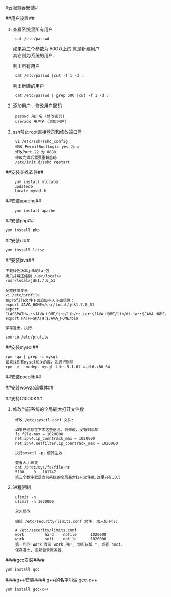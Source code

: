 #云服务器安装#

##用户设置##

1. 查看系统里所有用户   
 
    	cat /etc/passwd

	
	如果第三个参数为:500以上的,就是新建用户.  
    其它则为系统的用户.
	
	列出所有用户  
			
		cat /etc/passwd |cut -f 1 -d :

	列出新建的用户

		cat /etc/passwd | grep 500 |cut -f 1 -d :

2. 添加用户，修改用户密码

		passwd 用户名 (修改密码)
		useradd 用户名 (添加用户)

3. ssh禁止root直接登录和修改端口号

		vi /etc/ssh/sshd_config
		修改 PermitRootLogin yes 为no
		修改Port 22 为 8888
		修改完成后需要重新启动
		/etc/init.d/sshd restart

##安装查找软件##

		yum install mlocate  
		updatedb
		locate mysql.h




##安装apache##

		yum install apache

##安装php##
		
	yum install php

##安装rz##

	yum install lrzsz

##安装java##

	下载绿色版本jdk的tar包
	拷贝并解压缩到 /usr/local中
	/usr/local/jdk1.7.0_51

	配置环境变量
	vi /etc/profile
	在profile文件下面追加写入下面信息：
	export JAVA_HOME=/usr/local/jdk1.7.0_51
	export CLASSPATH=.:$JAVA_HOME/jre/lib/rt.jar:$JAVA_HOME/lib/dt.jar:$JAVA_HOME/lib/tools.jar
	export PATH=$PATH:$JAVA_HOME/bin
	
	保存退出，执行

	source /etc/profile

##安装mysql##

	rpm -qa | grep -i mysql
	如果找到有mysql相关的库，先进行删除
	rpm -e --nodeps mysql-libs-5.1.61-4.el6.x86_64
	


##安装pocolib##

##安装wowza流媒体##

##支持C1000K##

1. 修改当前系统的全局最大打开文件数

		修改 /etc/sysctl.conf 文件:

		如果已经存在下面这些信息，则修改，没有则添加
		fs.file-max = 1020000
		net.ipv4.ip_conntrack_max = 1020000
		net.ipv4.netfilter.ip_conntrack_max = 1020000

		执行sysctl -p，使其生效

		查看大小改变
		cat /proc/sys/fs/file-nr
		5100	0	101747
		第三个数字就是当前系统的全局最大打开文件数,这里只有10万

2. 进程限制

		ulimit -n
		ulimit -n 1020000

		永久修改

		编辑 /etc/security/limits.conf 文件, 加入如下行:

		# /etc/security/limits.conf
		work         hard    nofile      1020000
		work         soft    nofile      1020000
		第一列的 work 表示 work 用户, 你可以填 *, 或者 root. 
		保存退出, 重新登录服务器.


####gcc安装####

	yum install gcc

####g++安装####
g++的名字叫做 gcc-c++

	yum install gcc-c++
 


